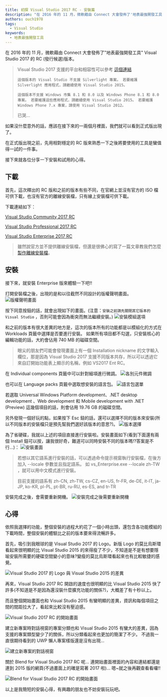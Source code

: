 ```yaml
---
title: 初探 Visual Studio 2017 RC - 安裝篇
description: "在 2016 年的 11 月，微軟藉由 Connect 大會發佈了'地表最強開發工具' Visual Studio 2017 的 RC (發行候選)版本。 如果沒什麼意外的話，應該在接下來的一兩個月裡面，我們就可以看到正式版出現了。 接下來就各位分享一下安裝和試用的心得。"
authors: ouch1978
tags:
  - Visual Studio
keywords:
  - 地表最強開發工具
---
```


在 2016 年的 11 月，微軟藉由 Connect 大會發佈了"地表最強開發工具" Visual Studio 2017 的 RC (發行候選)版本。

> Visual Studio 2017 支援的平台和相容性可以參考 [這個連結](https://www.visualstudio.com/zh-tw/productinfo/vs2017-compatibility-vs "Visual Studio 2017 平台目標及相容性")
>
> `這個版本的 Visual Studio 不支援 Silverlight 專案。 若要維護 Silverlight 應用程式，請繼續使用 Visual Studio 2015。`
>
> `這個版本不支援 Windows 市集 8.1 和 8.0 以及 Windows Phone 8.1 和 8.0 專案。 若要維護這些應用程式，請繼續使用 Visual Studio 2015。 若要維護 Windows Phone 7.x 專案，請使用 Visual Studio 2012。`
>
> 已哭...

如果沒什麼意外的話，應該在接下來的一兩個月裡面，我們就可以看到正式版出現了。

在正式版出現之前，先用相對穩定的 RC 版來熟悉一下之後將要使用的工具是蠻值得一試的一件事。

接下來就各位分享一下安裝和試用的心得。

<!--truncate-->

## 下載

首先，這次釋出的 RC 版和之前的版本有些不同，在官網上並沒有官方的 ISO 檔可供下載，也沒有官方的離線安裝檔，只有線上安裝檔可供下載。

下載連結如下：

[Visual Studio Community 2017 RC](https://aka.ms/vs/15/release/vs_Community.exe "下載 Visual Studio Community 2017 RC")

[Visual Studio Professional 2017 RC](https://aka.ms/vs/15/release/vs_Professional.exe "下載 Visual Studio Professional 2017 RC")

[Visual Studio Enterprise 2017 RC](https://aka.ms/vs/15/release/vs_Enterprise.exe "下載 Visual Studio Enterprise 2017 RC")

> 雖然說官方並不提供離線安裝檔，但還是很佛心的寫了一篇文章教我們怎麼[製作離線安裝檔](https://docs.microsoft.com/zh-tw/visualstudio/install/create-an-offline-installation-of-visual-studio "Create an offline installation of Visual Studio 2017 RC")。

## 安裝

接下來，就安裝 Enterprise 版來體驗一下吧!!

打開安裝檔之後，出現的是和以往截然不同設計的版權聲明畫面。
![版權聲明畫面](01-license-terms.png)

按下同意按鈕的話，就會出現如下的畫面。(注意：`安裝之前請先關閉其它版本的 Visual Studio` ，否則可能會因為衝突而無法繼續安裝。)
![安裝模組選項](02-workloads.png)

和之前的版本有很大差異的地方是，這次的版本所有的功能都是以模組化的方式在 Workloads 頁籤中選擇是否要進行安裝。
如果所有項目都不勾選，只安裝核心的編輯功能的話，大約會佔用 740 MB 的磁碟空間。

> 眼尖的朋友們可能會發現畫面上有一個 Installation nickname 的文字輸入欄位，那是因為 Visual Studio 2017 支援不同版本共存，所以可以透過它來自訂開始功能表上顯示的名稱，例如 VS2017 Ent RC。

在 Individual components 頁籤中可以針對細項進行微調。
![各別元件微調](03-individual-components.png)

也可以在 Language packs 頁籤中選取想安裝的語言包。
![語言包選單](04-language-packs.png)

若選取 Universal Windows Platform development、.NET desktop development 、Web development 和 Mobile development with .NET (Preview) 這幾個項目的話，則會佔用 19.76 GB 的磁碟空間。

另外發現一個好玩的點，如果按下 Esc 鈕的話，還可以選擇不同的版本來安裝(所以不同版本的安裝檔只是預先幫我們選好該版本的意思?)。
![版本選擇](05-versions-selection.png)

為了省硬碟，我就以上述的項目直接進行安裝啦。安裝畫面如下(看到下面還有兩個 Install 鈕可以按，讓我很好奇，難道可以同時安裝不同的版本嗎!?答案是不行...)：
![安裝畫面](06-installation.png)

> 若想以其它語系進行安裝的話，可以透過命令提示視窗執行安裝檔，在後方加入 --locale 參數並且指定語系。
> 如 vs_Enterprise.exe --locale zh-TW ，就可以用中文模式進行安裝。
>
> 目前支援的語系有 zh-CN, zh-TW, cs-CZ, en-US, fr-FR, de-DE, it-IT, ja-JP, ko-KR, pl-PL, pt-BR, ru-RU, es-ES, and tr-TR

安裝完成之後，會需要重新開機。
![安裝完成之後需要重新開機](07-reboot-required.png)

## 心得

依照我選擇的功能，整個安裝的過程大約花了一個小時出頭，還包含各功能模組的下載時間，整個安裝的體驗比之前的版本要來得流暢許多。

首先，吸引到我眼球的是 Visual Studio 2017 的 Logo。新版 Logo 的莫比烏斯環看起來很明顯的比 Visual Studio 2015 的來得瘦了不少，不知道是不是有想要隱喻安裝所需要的硬碟空間變小的意味?變瘦的莫比烏斯環看起來也有比較敏捷的感覺。

![Visual Studio 2017 的 Logo 與 Visual Studio 2015 的差異](08-the-logo-is-changed-for-vs2017.png)

再來，Visual Studio 2017 RC 開啟的速度也很明顯的比 Visual Studio 2015 快了許多(不知道是不是因為還沒裝什麼擴充功能的關係?)，大概差了有十秒以上。

而且整個開始畫面也和 Visual Studio 2015 有蠻明顯的差異，資訊和每個項目之間的間距拉大了，看起來比較沒有壓迫感。

![Visual Studio 2017 RC 的開始畫面](09-start-page-of-visual-studio-2017-rc.png)

建立新專案時對話視窗的專案分類也和 Visual Studio 2015 有蠻大的差異，因為支援的專案類型變少了的關係，所以分類看起來也更加的簡潔了不少。
不過我一直很期待看到的 UWP 懶人專案樣版還是沒有出現...

![建立新專案的對話視窗](10-new-project-dialog.png)

關於 Blend for Visual Studio 2017 RC 呢... 連開始畫面裡面的內容和連結都還是連到 2015 版的網頁(不過畫面上的確是寫著 2017 啦)...
嗯~就之後再觀查看看囉!!

![Blend for Visual Studio 2017 RC 的開始畫面](11-start-page-of-blend-for-vs2017-rc.png)

以上是我簡短的安裝心得，有興趣的朋友也不妨安裝玩玩吧。
